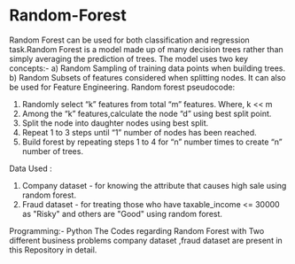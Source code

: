# Random-Forest
Random Forest can be used for both classification and regression task.Random Forest is a model made up of many decision trees rather than simply averaging the prediction of trees.
The model uses two key concepts:-
a) Random Sampling of training data points when building trees.
b) Random Subsets of features considered when splitting nodes.
It can also be used for Feature Engineering.
 Random forest pseudocode:
1)	Randomly select “k” features from total “m” features. 
        Where,  k << m
2)	Among the “k” features,calculate the node “d” using best split point.
3)	Split the node into daughter nodes using best split.
4)	Repeat 1 to 3 steps until “1” number of nodes has been reached.
5)	Build forest by repeating steps 1 to 4 for “n” number times to create “n” number of trees.


Data Used :
1)	Company dataset - for knowing the attribute that causes high sale using random forest.
2)	Fraud dataset -  for treating those who have taxable_income <= 30000 as "Risky" and others are "Good" using random forest.

Programming:- Python
The Codes regarding  Random Forest with Two different business problems company dataset ,fraud dataset are present in this Repository in detail.

